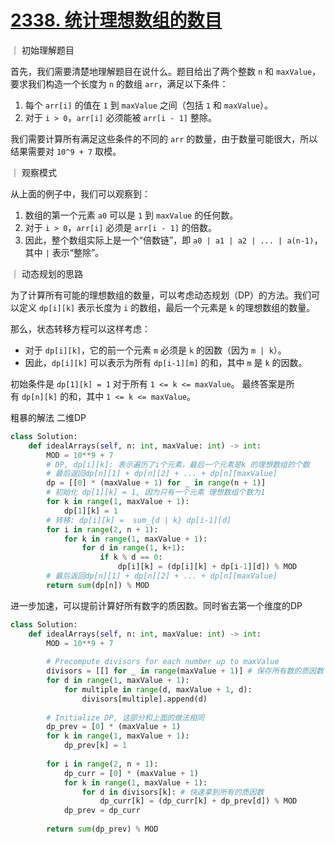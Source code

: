 # [2338. 统计理想数组的数目](https://leetcode.cn/problems/count-the-number-of-ideal-arrays/)

｜ 初始理解题目

首先，我们需要清楚地理解题目在说什么。题目给出了两个整数 `n` 和 `maxValue`，要求我们构造一个长度为 `n` 的数组 `arr`，满足以下条件：

1. 每个 `arr[i]` 的值在 `1` 到 `maxValue` 之间（包括 `1` 和 `maxValue`）。
2. 对于 `i > 0`，`arr[i]` 必须能被 `arr[i - 1]` 整除。

我们需要计算所有满足这些条件的不同的 `arr` 的数量，由于数量可能很大，所以结果需要对 `10^9 + 7` 取模。

｜  观察模式

从上面的例子中，我们可以观察到：

1. 数组的第一个元素 `a0` 可以是 `1` 到 `maxValue` 的任何数。
2. 对于 `i > 0`，`arr[i]` 必须是 `arr[i - 1]` 的倍数。
3. 因此，整个数组实际上是一个“倍数链”，即 `a0 | a1 | a2 | ... | a(n-1)`，其中 `|` 表示“整除”。

｜ 动态规划的思路

为了计算所有可能的理想数组的数量，可以考虑动态规划（DP）的方法。我们可以定义 `dp[i][k]` 表示长度为 `i` 的数组，最后一个元素是 `k` 的理想数组的数量。

那么，状态转移方程可以这样考虑：

- 对于 `dp[i][k]`，它的前一个元素 `m` 必须是 `k` 的因数（因为 `m | k`）。
- 因此，`dp[i][k]` 可以表示为所有 `dp[i-1][m]` 的和，其中 `m` 是 `k` 的因数。

初始条件是 `dp[1][k] = 1` 对于所有 `1 <= k <= maxValue`。
最终答案是所有 `dp[n][k]` 的和，其中 `1 <= k <= maxValue`。

粗暴的解法 二维DP
```python
class Solution:
    def idealArrays(self, n: int, maxValue: int) -> int:
        MOD = 10**9 + 7
        # DP, dp[i][k]: 表示遍历了i个元素，最后一个元素是k 的理想数组的个数
        # 最后返回dp[n][1] + dp[n][2] + ... + dp[n][maxValue]
        dp = [[0] * (maxValue + 1) for _ in range(n + 1)]
        # 初始化 dp[1][k] = 1, 因为只有一个元素 理想数组个数为1
        for k in range(1, maxValue + 1):
            dp[1][k] = 1
        # 转移: dp[i][k] =  sum_{d | k} dp[i-1][d]
        for i in range(2, n + 1):
            for k in range(1, maxValue + 1):
                for d in range(1, k+1):
                    if k % d == 0:
                        dp[i][k] = (dp[i][k] + dp[i-1][d]) % MOD
        # 最后返回dp[n][1] + dp[n][2] + ... + dp[n][maxValue]
        return sum(dp[n]) % MOD
```
进一步加速，可以提前计算好所有数字的质因数。同时省去第一个维度的DP
```python
class Solution:
    def idealArrays(self, n: int, maxValue: int) -> int:
        MOD = 10**9 + 7
        
        # Precompute divisors for each number up to maxValue
        divisors = [[] for _ in range(maxValue + 1)] # 保存所有数的质因数
        for d in range(1, maxValue + 1):
            for multiple in range(d, maxValue + 1, d):
                divisors[multiple].append(d)
        
        # Initialize DP, 这部分和上面的做法相同
        dp_prev = [0] * (maxValue + 1)
        for k in range(1, maxValue + 1):
            dp_prev[k] = 1
        
        for i in range(2, n + 1):
            dp_curr = [0] * (maxValue + 1)
            for k in range(1, maxValue + 1):
                for d in divisors[k]: # 快速拿到所有的质因数
                    dp_curr[k] = (dp_curr[k] + dp_prev[d]) % MOD
            dp_prev = dp_curr
        
        return sum(dp_prev) % MOD
```